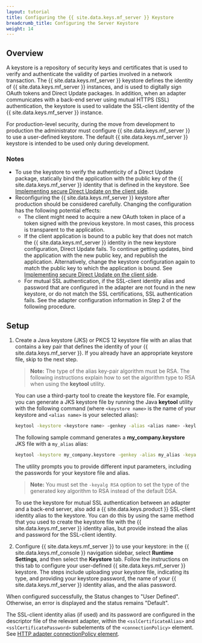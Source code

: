 ```yaml
---
layout: tutorial
title: Configuring the {{ site.data.keys.mf_server }} Keystore
breadcrumb_title: Configuring the Server Keystore
weight: 14
---
```

## Overview
A keystore is a repository of security keys and certificates that is used to verify and authenticate the validity of parties involved in a network transaction. The {{ site.data.keys.mf_server }} keystore defines the identity of {{ site.data.keys.mf_server }} instances, and is used to digitally sign OAuth tokens and Direct Update packages. In addition, when an adapter communicates with a back-end server using mutual HTTPS (SSL) authentication, the keystore is used to validate the SSL-client identity of the {{ site.data.keys.mf_server }} instance.

For production-level security, during the move from development to production the administrator must configure {{ site.data.keys.mf_server }} to use a user-defined keystore. The default {{ site.data.keys.mf_server }} keystore is intended to be used only during development.

### Notes
* To use the keystore to verify the authenticity of a Direct Update package, statically bind the application with the public key of the {{ site.data.keys.mf_server }} identity that is defined in the keystore. See [Implementing secure Direct Update on the client side](../../application-development/direct-update).
* Reconfiguring the {{ site.data.keys.mf_server }} keystore after production should be considered carefully. Changing the configuration has the following potential effects:
    * The client might need to acquire a new OAuth token in place of a token signed with the previous keystore. In most cases, this process is transparent to the application.
    * If the client application is bound to a public key that does not match the {{ site.data.keys.mf_server }} identity in the new keystore configuration, Direct Update fails. To continue getting updates, bind the application with the new public key, and republish the application. Alternatively, change the keystore configuration again to match the public key to which the application is bound. See [Implementing secure Direct Update on the client side](../../application-development/direct-update).
    *  For mutual SSL authentication, if the SSL-client identity alias and password that are configured in the adapter are not found in the new keystore, or do not match the SSL certifications, SSL authentication fails. See the adapter configuration information in Step 2 of the following procedure.

## Setup
1. Create a Java keystore (JKS) or PKCS 12 keystore file with an alias that contains a key pair that defines the identity of your {{ site.data.keys.mf_server }}. If you already have an appropriate keystore file, skip to the next step.

   > **Note:** The type of the alias key-pair algorithm must be RSA. The following instructions explain how to set the algorithm type to RSA when using the **keytool** utility.

   You can use a third-party tool to create the keystore file. For example, you can generate a JKS keystore file by running the Java **keytool** utility with the following command (where `<keystore name>` is the name of your keystore and `<alias name>` is your selected alias):
    
   ```bash
   keytool -keystore <keystore name> -genkey -alias <alias name> -keylag RSA
   ```
    
   The following sample command generates a **my_company.keystore** JKS file with a `my_alias` alias:
    
   ```bash
   keytool -keystore my_company.keystore -genkey -alias my_alias -keyalg RSA
   ```
    
   The utility prompts you to provide different input parameters, including the passwords for your keystore file and alias.

   > **Note:** You must set the `-keyalg RSA` option to set the type of the generated key algorithm to RSA instead of the default DSA.

   To use the keystore for mutual SSL authentication between an adapter and a back-end server, also add a {{ site.data.keys.product }} SSL-client identity alias to the keystore. You can do this by using the same method that you used to create the keystore file with the {{ site.data.keys.mf_server }} identity alias, but provide instead the alias and password for the SSL-client identity.

2. Configure {{ site.data.keys.mf_server }} to use your keystore: in the {{ site.data.keys.mf_console }} navigation sidebar, select **Runtime Settings**, and then select the **Keystore** tab. Follow the instructions on this tab to configure your user-defined {{ site.data.keys.mf_server }} keystore. The steps include uploading your keystore file, indicating its type, and providing your keystore password, the name of your {{ site.data.keys.mf_server }} identity alias, and the alias password. 

When configured successfully, the Status changes to "User Defined". Otherwise, an error is displayed and the status remains "Default".

The SSL-client identity alias (if used) and its password are configured in the descriptor file of the relevant adapter, within the `<sslCertificateAlias>` and `<sslCertificatePassword>` subelements of the `<connectionPolicy>` element. See [HTTP adapter connectionPolicy element](../../adapters/javascript-adapters/js-http-adapter/#the-xml-file).




